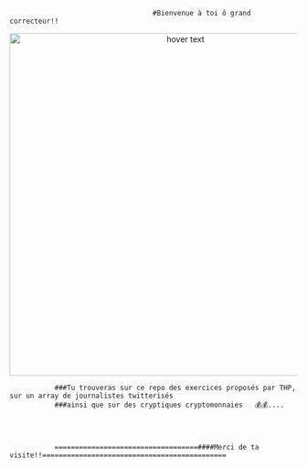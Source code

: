                                        #Bienvenue à toi ô grand correcteur!!


<p align="center">
<img src="/img/money.jpg" width="600" title="hover text">
</p>


               ###Tu trouveras sur ce repo des exercices proposés par THP, sur un array de journalistes twitterisés
               ###ainsi que sur des cryptiques cryptomonnaies   💰💰....




               ===================================####Merci de ta visite!!=============================================


